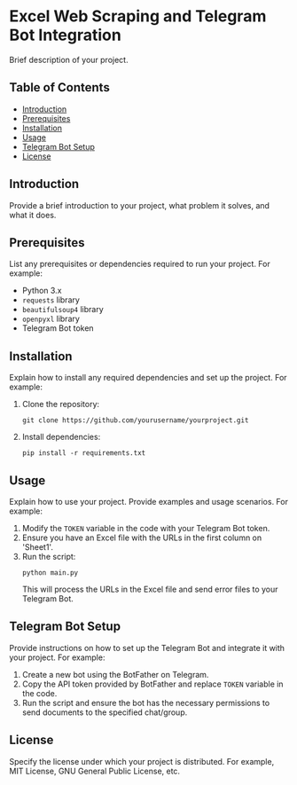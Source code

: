 # Excel Web Scraping and Telegram Bot Integration

Brief description of your project.

## Table of Contents

- [Introduction](#introduction)
- [Prerequisites](#prerequisites)
- [Installation](#installation)
- [Usage](#usage)
- [Telegram Bot Setup](#telegram-bot-setup)
- [License](#license)

## Introduction

Provide a brief introduction to your project, what problem it solves, and what it does.

## Prerequisites

List any prerequisites or dependencies required to run your project. For example:
- Python 3.x
- `requests` library
- `beautifulsoup4` library
- `openpyxl` library
- Telegram Bot token

## Installation

Explain how to install any required dependencies and set up the project. For example:

1. Clone the repository:
   ```
   git clone https://github.com/yourusername/yourproject.git
   ```
2. Install dependencies:
   ```
   pip install -r requirements.txt
   ```

## Usage

Explain how to use your project. Provide examples and usage scenarios. For example:

1. Modify the `TOKEN` variable in the code with your Telegram Bot token.
2. Ensure you have an Excel file with the URLs in the first column on 'Sheet1'.
3. Run the script:
   ```
   python main.py
   ```
   This will process the URLs in the Excel file and send error files to your Telegram Bot.

## Telegram Bot Setup

Provide instructions on how to set up the Telegram Bot and integrate it with your project. For example:

1. Create a new bot using the BotFather on Telegram.
2. Copy the API token provided by BotFather and replace `TOKEN` variable in the code.
3. Run the script and ensure the bot has the necessary permissions to send documents to the specified chat/group.

## License

Specify the license under which your project is distributed. For example, MIT License, GNU General Public License, etc.
